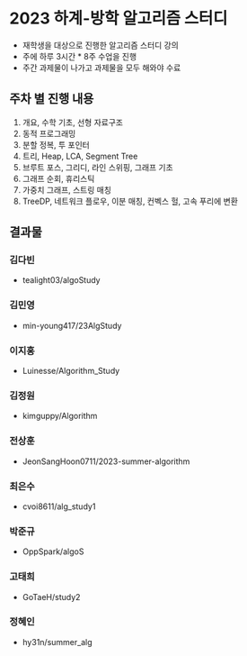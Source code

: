 # 2023 하계-방학 알고리즘 스터디

- 재학생을 대상으로 진행한 알고리즘 스터디 강의
- 주에 하루 3시간 * 8주 수업을 진행
- 주간 과제물이 나가고 과제물을 모두 해와야 수료

## 주차 별 진행 내용

1. 개요, 수학 기초, 선형 자료구조
2. 동적 프로그래밍
3. 분할 정복, 투 포인터
4. 트리, Heap, LCA, Segment Tree
5. 브루트 포스, 그리디, 라인 스위핑, 그래프 기초
6. 그래프 순회, 휴리스틱
7. 가중치 그래프, 스트링 매칭
8. TreeDP, 네트워크 플로우, 이분 매칭, 컨벡스 헐, 고속 푸리에 변환

## 결과물

### 김다빈
- tealight03/algoStudy

### 김민영
- min-young417/23AlgStudy

### 이지홍
- Luinesse/Algorithm_Study

### 김정원
- kimguppy/Algorithm

### 전상훈
- JeonSangHoon0711/2023-summer-algorithm

### 최은수
- cvoi8611/alg_study1

### 박준규
- OppSpark/algoS

### 고태희
- GoTaeH/study2

### 정혜인
- hy31n/summer_alg
